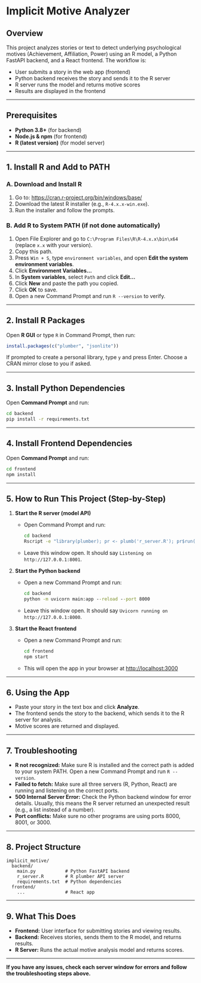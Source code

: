 # Implicit Motive Analyzer

## Overview

This project analyzes stories or text to detect underlying psychological motives (Achievement, Affiliation, Power) using an R model, a Python FastAPI backend, and a React frontend. The workflow is:

- User submits a story in the web app (frontend)
- Python backend receives the story and sends it to the R server
- R server runs the model and returns motive scores
- Results are displayed in the frontend

---

## Prerequisites

- **Python 3.8+** (for backend)
- **Node.js & npm** (for frontend)
- **R (latest version)** (for model server)

---

## 1. Install R and Add to PATH

### A. Download and Install R

1. Go to: https://cran.r-project.org/bin/windows/base/
2. Download the latest R installer (e.g., `R-4.x.x-win.exe`).
3. Run the installer and follow the prompts.

### B. Add R to System PATH (if not done automatically)

1. Open File Explorer and go to `C:\Program Files\R\R-4.x.x\bin\x64` (replace `x.x` with your version).
2. Copy this path.
3. Press `Win + S`, type `environment variables`, and open **Edit the system environment variables**.
4. Click **Environment Variables...**
5. In **System variables**, select `Path` and click **Edit...**
6. Click **New** and paste the path you copied.
7. Click **OK** to save.
8. Open a new Command Prompt and run `R --version` to verify.

---

## 2. Install R Packages

Open **R GUI** or type `R` in Command Prompt, then run:

```r
install.packages(c("plumber", "jsonlite"))
```

If prompted to create a personal library, type `y` and press Enter. Choose a CRAN mirror close to you if asked.

---

## 3. Install Python Dependencies

Open **Command Prompt** and run:

```cmd
cd backend
pip install -r requirements.txt
```

---

## 4. Install Frontend Dependencies

Open **Command Prompt** and run:

```cmd
cd frontend
npm install
```

---

## 5. How to Run This Project (Step-by-Step)

1. **Start the R server (model API)**

   - Open Command Prompt and run:
     ```cmd
     cd backend
     Rscript -e "library(plumber); pr <- plumb('r_server.R'); pr$run(host='0.0.0.0', port=8001)"
     ```
   - Leave this window open. It should say `Listening on http://127.0.0.1:8001`.

2. **Start the Python backend**

   - Open a new Command Prompt and run:
     ```cmd
     cd backend
     python -m uvicorn main:app --reload --port 8000
     ```
   - Leave this window open. It should say `Uvicorn running on http://127.0.0.1:8000`.

3. **Start the React frontend**
   - Open a new Command Prompt and run:
     ```cmd
     cd frontend
     npm start
     ```
   - This will open the app in your browser at [http://localhost:3000](http://localhost:3000)

---

## 6. Using the App

- Paste your story in the text box and click **Analyze**.
- The frontend sends the story to the backend, which sends it to the R server for analysis.
- Motive scores are returned and displayed.

---

## 7. Troubleshooting

- **R not recognized:** Make sure R is installed and the correct path is added to your system PATH. Open a new Command Prompt and run `R --version`.
- **Failed to fetch:** Make sure all three servers (R, Python, React) are running and listening on the correct ports.
- **500 Internal Server Error:** Check the Python backend window for error details. Usually, this means the R server returned an unexpected result (e.g., a list instead of a number).
- **Port conflicts:** Make sure no other programs are using ports 8000, 8001, or 3000.

---

## 8. Project Structure

```
implicit_motive/
  backend/
    main.py           # Python FastAPI backend
    r_server.R        # R plumber API server
    requirements.txt  # Python dependencies
  frontend/
    ...               # React app
```

---

## 9. What This Does

- **Frontend:** User interface for submitting stories and viewing results.
- **Backend:** Receives stories, sends them to the R model, and returns results.
- **R Server:** Runs the actual motive analysis model and returns scores.

---

**If you have any issues, check each server window for errors and follow the troubleshooting steps above.**
